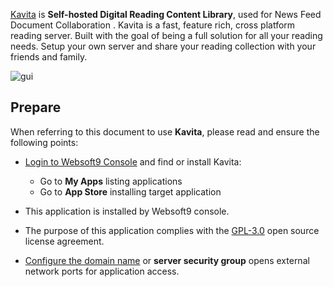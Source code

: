 [Kavita](https://www.kavitareader.com) is **Self-hosted Digital  Reading Content Library**, used for News Feed Document Collaboration . Kavita is a fast, feature rich, cross platform reading server. Built with the goal of being a full solution for all your reading needs. Setup your own server and share your reading collection with your friends and family.


![gui](https://libs.websoft9.com/Websoft9/DocsPicture/zh/kavita/kavita-gui-websoft9.png)


## Prepare

When referring to this document to use **Kavita**, please read and ensure the following points:

- [Login to Websoft9 Console](./login-console) and find or install Kavita:
  - Go to **My Apps** listing applications 
  - Go to **App Store** installing target application

- This application is installed by Websoft9 console.


- The purpose of this application complies with the [GPL-3.0](https://opensource.org/licenses/GPL-3.0) open source license agreement.


- [Configure the domain name](./domain-set) or **server security group** opens external network ports for application access.